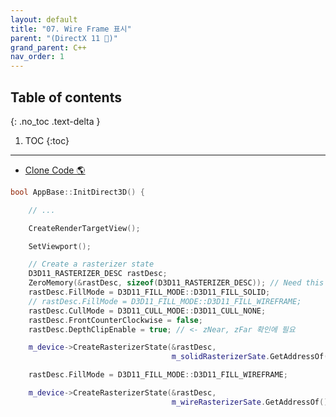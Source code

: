 ```yaml
---
layout: default
title: "07. Wire Frame 표시"
parent: "(DirectX 11 🌟)"
grand_parent: C++
nav_order: 1
---
```


## Table of contents
{: .no_toc .text-delta }

1. TOC
{:toc}

---

* [Clone Code 🌎](https://github.com/EasyCoding-7/DirectX11-Examples/tree/8/8_wireframe)

```cpp
bool AppBase::InitDirect3D() {

    // ...

    CreateRenderTargetView();

    SetViewport();

    // Create a rasterizer state
    D3D11_RASTERIZER_DESC rastDesc;
    ZeroMemory(&rastDesc, sizeof(D3D11_RASTERIZER_DESC)); // Need this
    rastDesc.FillMode = D3D11_FILL_MODE::D3D11_FILL_SOLID;
    // rastDesc.FillMode = D3D11_FILL_MODE::D3D11_FILL_WIREFRAME;
    rastDesc.CullMode = D3D11_CULL_MODE::D3D11_CULL_NONE;
    rastDesc.FrontCounterClockwise = false;
    rastDesc.DepthClipEnable = true; // <- zNear, zFar 확인에 필요

    m_device->CreateRasterizerState(&rastDesc,
                                    m_solidRasterizerSate.GetAddressOf());

    rastDesc.FillMode = D3D11_FILL_MODE::D3D11_FILL_WIREFRAME;

    m_device->CreateRasterizerState(&rastDesc,
                                    m_wireRasterizerSate.GetAddressOf());
```